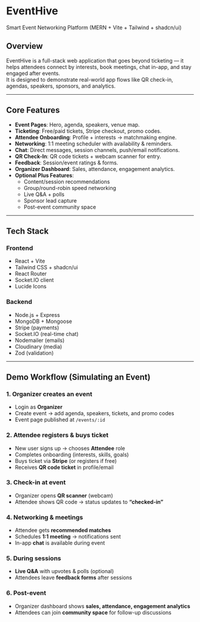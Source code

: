 # EventHive 
Smart Event Networking Platform (MERN + Vite + Tailwind + shadcn/ui)

## Overview
EventHive is a full-stack web application that goes beyond ticketing — it helps attendees connect by interests, book meetings, chat in-app, and stay engaged after events.  
It is designed to demonstrate real-world app flows like QR check-in, agendas, speakers, sponsors, and analytics.

---

## Core Features
- **Event Pages**: Hero, agenda, speakers, venue map.
- **Ticketing**: Free/paid tickets, Stripe checkout, promo codes.
- **Attendee Onboarding**: Profile + interests → matchmaking engine.
- **Networking**: 1:1 meeting scheduler with availability & reminders.
- **Chat**: Direct messages, session channels, push/email notifications.
- **QR Check-In**: QR code tickets + webcam scanner for entry.
- **Feedback**: Session/event ratings & forms.
- **Organizer Dashboard**: Sales, attendance, engagement analytics.
- **Optional Plus Features**:
  - Content/session recommendations
  - Group/round-robin speed networking
  - Live Q&A + polls
  - Sponsor lead capture
  - Post-event community space

---

## Tech Stack

### Frontend
- React + Vite
- Tailwind CSS + shadcn/ui
- React Router
- Socket.IO client
- Lucide Icons

### Backend
- Node.js + Express
- MongoDB + Mongoose
- Stripe (payments)
- Socket.IO (real-time chat)
- Nodemailer (emails)
- Cloudinary (media)
- Zod (validation)

---


## Demo Workflow (Simulating an Event)

### 1. Organizer creates an event
- Login as **Organizer**  
- Create event → add agenda, speakers, tickets, and promo codes  
- Event page published at `/events/:id`

### 2. Attendee registers & buys ticket
- New user signs up → chooses **Attendee** role  
- Completes onboarding (interests, skills, goals)  
- Buys ticket via **Stripe** (or registers if free)  
- Receives **QR code ticket** in profile/email  

### 3. Check-in at event
- Organizer opens **QR scanner** (webcam)  
- Attendee shows QR code → status updates to **“checked-in”**  

### 4. Networking & meetings
- Attendee gets **recommended matches**  
- Schedules **1:1 meeting** → notifications sent  
- In-app **chat** is available during event  

### 5. During sessions
- **Live Q&A** with upvotes & polls (optional)  
- Attendees leave **feedback forms** after sessions  

### 6. Post-event
- Organizer dashboard shows **sales, attendance, engagement analytics**  
- Attendees can join **community space** for follow-up discussions  

